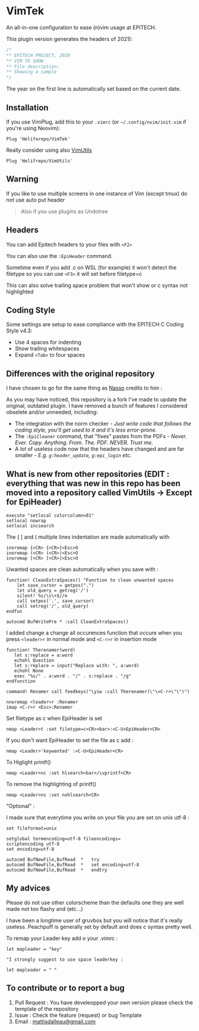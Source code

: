 VimTek
===========

An all-in-one configuration to ease (n)vim usage at EPITECH.

This plugin version generates the headers of 2021):

```c
/*
** EPITECH PROJECT, 2020
** VIM TO SHOW
** File description:
** Showing a sample
*/
```

The year on the first line is automatically set based on the current date.

## Installation

If you use VimPlug, add this to your `.vimrc` (or `~/.config/nvim/init.vim` if
you're using Neovim):
```vim
Plug 'Heliferepo/VimTek'
```
Really consider using also [VimUtils](https://github.com/Heliferepo/VimUtils)
```vim
Plug 'Helifrepo/VimUtils'
```

## Warning

If you like to use multiple screens in one instance of Vim (except tmux) do not use auto put header
> Also if you use plugins as Undotree 

## Headers

You can add Epitech headers to your files with `<F2>`

You can also use the `:EpiHeader` command.

Sometime even if you add .c on WSL (for example) it won't detect the filetype so you can use `<F3>` it will set before filetype=c

This can also solve trailing space problem that won't show or c syntax not highlighted

## Coding Style

Some settings are setup to ease compliance with the EPITECH C Coding Style v4.3:
- Use 4 spaces for indenting
- Show trailing whitespaces
- Expand `<Tab>` to four spaces

## Differences with the original repository

I have chosen to go for the same thing as [Nasso](https://github.com/nasso) credits to him :

As you may have noticed, this repository is a fork I've made to update the
original, outdated plugin. I have removed a bunch of features I considered
obselete and/or unneeded, including:
- The integration with the norm checker - _Just write code that follows the
coding style, you'll get used to it and it's less error-prone._
- The `:EpiCleaner` command, that "fixes" pastes from the PDFs - _Never. Ever.
Copy. Anything. From. The. PDF. NEVER. Trust me._
- A lot of useless code now that the headers have changed and are far smaller -
_E.g. `g:header_update`, `g:epi_login` etc._

## What is new from other repositories (EDIT : everything that was new in this repo has been moved into a repository called VimUtils -> Except for EpiHeader)

```vim
execute "setlocal colorcolumn=81"
setlocal nowrap
setlocal incsearch
```

The  { \[ and ( multiple lines indentation are made automatically with 

```vim
inoremap {<CR> {<CR>}<Esc>O
inoremap (<CR> (<CR>)<Esc>O
inoremap [<CR> [<CR>]<Esc>O
```

Uwanted spaces are clean automatically when you save with : 
```vim
function! CleanExtraSpaces() "Function to clean unwanted spaces
    let save_cursor = getpos(".")
    let old_query = getreg('/')
    silent! %s/\s\+$//e
    call setpos('.', save_cursor)
    call setreg('/', old_query)
endfun

autocmd BufWritePre * :call CleanExtraSpaces()
```

I added change a change all occurences function that occure when you press `<leader>r` in normal mode and `<C-r>r` in insertion mode
```vim
function! Therenamer(word)
   let s:replace = a:word
   echohl Question
   let s:replace = input("Replace with: ", a:word)
   echohl None
   exec "%s/" . a:word . "/" . s:replace . "/g"
endfunction

command! Renamer call feedkeys("\yiw :call Therenamer(\"\<C-r>\"\")")

nnoremap <leader>r :Renamer
imap <C-r>r <Esc>:Renamer
```

Set filetype as c when EpiHeader is set
```vim
nmap <Leader>t :set filetype=c<CR><bar>:<C-U>EpiHeader<CR>
``` 

If you don't want EpiHeader to set the file as c add :
```vim
nmap <Leader>'keywanted' :<C-U>EpiHeader<CR>
```
To Higlight printf()
```vim
nmap <Leader>nc :set hlsearch<bar>/\vprintf<CR>
```
To remove the highlighting of printf()
```vim
nmap <Leader>ns :set nohlsearch<CR>
```

"Optional" :

I made sure that everytime you write on your file you are set on unix utf-8 :

```vim
set fileformat=unix

setglobal termencoding=utf-8 fileencodings=
scriptencoding utf-8
set encoding=utf-8

autocmd BufNewFile,BufRead  *   try
autocmd BufNewFile,BufRead  *   set encoding=utf-8
autocmd BufNewFile,BufRead  *   endtry
```

## My advices

Please do not use other colorscheme than the defaults one they are well made not too flashy and (etc...)

I have been a longtime user of gruvbox but you will notice that it's really useless. Peachpuff is generally set by default and does c syntax pretty well.

To remap your Leader key add o your .vimrc :

```vim
let mapleader = "key"

"I strongly suggest to use space leaderkey :

let mapleader = " "
```

## To contribute or to report a bug

1. Pull Request : You have develeopped your own version please check the template of the repository
2. Issue : Check the feature (request) or bug Template
3. Email : mattisdalleau@gmail.com
